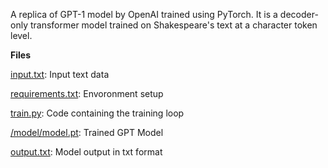 A replica of GPT-1 model by OpenAI trained using PyTorch. It is a decoder-only transformer model trained on Shakespeare's text at a character token level.

**Files**

[input.txt](data/input.txt): Input text data 

[requirements.txt](requirements.txt): Envoronment setup

[train.py](train.py): Code containing the training loop

[/model/model.pt](model.pt): Trained GPT Model 

[output.txt](output.txt): Model output in txt format
